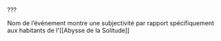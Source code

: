 ???

Nom de l’événement montre une subjectivité par rapport spécifiquement aux habitants de l'[[Abysse de la Solitude]]